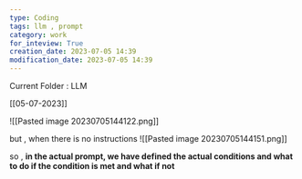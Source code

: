 ```yaml
---
type: Coding  
tags: llm , prompt
category: work
for_inteview: True
creation_date: 2023-07-05 14:39
modification_date: 2023-07-05 14:39
---
```


  
Current Folder : LLM




[[05-07-2023]]


![[Pasted image 20230705144122.png]]

but , when there is no instructions 
![[Pasted image 20230705144151.png]]

so , **in the actual prompt, we have defined the actual conditions and what to do if the condition is met and what if not** 



